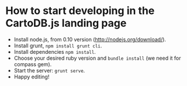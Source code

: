 # How to start developing in the CartoDB.js landing page

- Install node.js, from 0.10 version (http://nodejs.org/download/).
- Install grunt, ```npm install grunt cli```.
- Install dependencies ```npm install```.
- Choose your desired ruby version and ```bundle install``` (we need it for compass gem).
- Start the server: ```grunt serve```.
- Happy editing!
